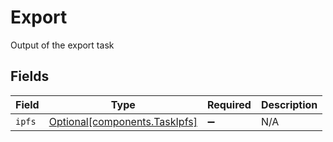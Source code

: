 # Export

Output of the export task


## Fields

| Field                                                                | Type                                                                 | Required                                                             | Description                                                          |
| -------------------------------------------------------------------- | -------------------------------------------------------------------- | -------------------------------------------------------------------- | -------------------------------------------------------------------- |
| `ipfs`                                                               | [Optional[components.TaskIpfs]](../../models/components/taskipfs.md) | :heavy_minus_sign:                                                   | N/A                                                                  |